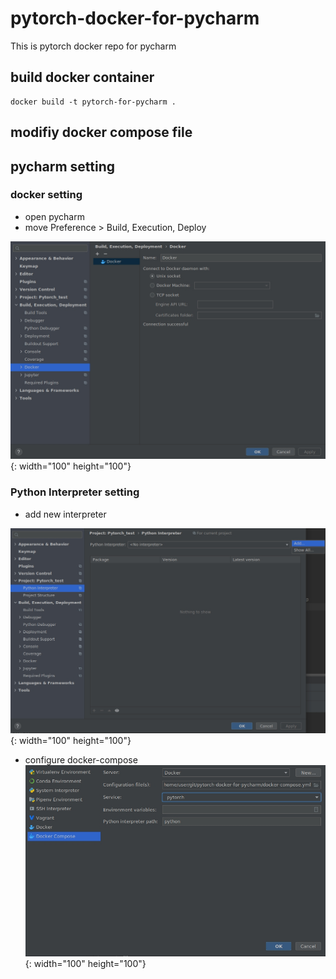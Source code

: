 # pytorch-docker-for-pycharm
This is pytorch docker repo for pycharm


## build docker container

```
docker build -t pytorch-for-pycharm .
```

## modifiy docker compose file


## pycharm setting 
### docker setting
- open pycharm
- move Preference > Build, Execution, Deploy

![pycharm-docker-settings](.img/20210223_092604.jpg){: width="100" height="100"}


### Python Interpreter setting
- add new interpreter

![interpreter-setting1](.img/20210223_093705.jpg){: width="100" height="100"}


- configure docker-compose
![interpreter-setting2](.img/20210223_104857.jpg){: width="100" height="100"}
